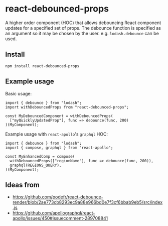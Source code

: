 # react-debounced-props

A higher order component (HOC) that allows debouncing React component updates
for a specified set of props. The debounce function is specified as an argument
so it may be chosen by the user. e.g. `lodash.debounce` can be used.

## Install

```
npm install react-debounced-props
```

## Example usage

Basic usage:

```
import { debounce } from "lodash";
import withDebouncedProps from "react-debounced-props";

const MyDebouncedComponent = withDebouncedProps(
  ["myQuicklyUpdatedProp"], func => debounce(func, 200)
)(MyComponent);
```

Example usage with `react-apollo`'s `graphql` HOC:

```
import { debounce } from "lodash";
import { compose, graphql } from "react-apollo";

const MyEnhancedComp = compose(
  withDebouncedProps(["regionName"], func => debounce(func, 200)),
  graphql(REGIONS_QUERY),
)(MyComponent);
```

## Ideas from

 - https://github.com/podefr/react-debounce-render/blob/2ae773cb8293ec9a88e966bd0e7f3cf6bbab9eb5/src/index.js
 - https://github.com/apollographql/react-apollo/issues/450#issuecomment-289708841
